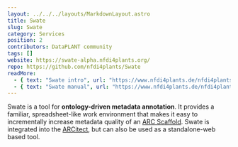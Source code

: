 ```yaml
---
layout: ../../../layouts/MarkdownLayout.astro
title: Swate
slug: Swate
category: Services
position: 2
contributors: DataPLANT community
tags: []
website: https://swate-alpha.nfdi4plants.org/
repo: https://github.com/nfdi4plants/Swate
readMore:
  - { text: "Swate intro", url: "https://www.nfdi4plants.de/nfdi4plants.knowledgebase/docs/implementation/Swate.html" }
  - { text: "Swate manual", url: "https://www.nfdi4plants.de/nfdi4plants.knowledgebase/docs/SwateManual/index.html" }
---
```


Swate is a tool for **ontology-driven metadata annotation**.
It provides a familiar, spreadsheet-like work environment that makes it easy to incrementally increase metadata quality of an [ARC Scaffold]({{INTERNAL_DEV_REPRESENTATION_ARC_SCAFFOLD}}).
Swate is integrated into the [ARCitect](#ARCitect), but can also be used as a standalone-web based tool.
